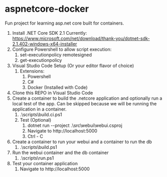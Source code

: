# aspnetcore-docker
Fun project for learning asp.net core built for containers.

1. Install .NET Core SDK 2.1 Currently: https://www.microsoft.com/net/download/thank-you/dotnet-sdk-2.1.402-windows-x64-installer
1. Configure Powershell to allow script execution:
	1. set-executionpolicy remotesigned
	1. get-executionpolicy
1. Visual Studio Code Setup (Or your editor flavor of choice)
	1. Extensions:
		1. Powershell
		1. C#
		1. Docker (Installed with Code)
1. Clone this REPO in Visual Studio Code
1. Create a container to build the .netcore application and optionally run a local test of the app.  Can be skipped because we will be running the application in a container.
	1. .\scripts\build.ci.ps1
	1. Test (Optional)
		1. dotnet run --project .\src\webui\webui.csproj
		1. Navigate to http://localhost:5000
		1. Ctrl - C
1. Create a container to run your webui and a container to run the db
	1. .\scripts\build.ps1
1. Run the webui container and the db container
	1. .\scripts\run.ps1
1. Test your container application
	1. Navigate to http://localhost:5000
		
